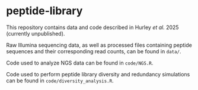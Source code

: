 # peptide-library
This repository contains data and code described in Hurley *et al.* 2025 (currently unpublished).

Raw Illumina sequencing data, as well as processed files containing peptide sequences and their corresponding read counts, can be found in `data/`.

Code used to analyze NGS data can be found in `code/NGS.R`.

Code used to perform peptide library diversity and redundancy simulations can be found in `code/diversity_analysis.R`.